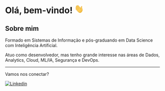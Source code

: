 # Olá, bem-vindo! <img width="30px" height="30" src="https://github.com/SatYu26/SatYu26/raw/master/Assets/Hi.gif" />

## Sobre mim
Formado em Sistemas de Informação e pós-graduando em Data Science com Inteligência Artificial.

Atuo como desenvolvedor, mas tenho grande interesse nas áreas de Dados, Analytics, Cloud, ML/IA, Segurança e DevOps.

<hr>

Vamos nos conectar?

[![Linkedin](https://img.shields.io/badge/Linkedin-0077B5?style=for-the-badge&logo=linkedin&logoColor=white)](https://www.linkedin.com/in/hugojunior/)
